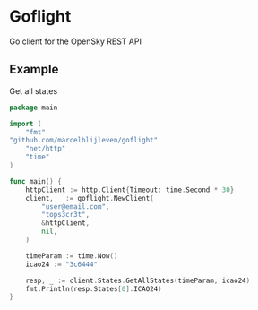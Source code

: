 # Goflight
Go client for the OpenSky REST API

## Example
Get all states

```go
package main

import (
	"fmt"
"github.com/marcelblijleven/goflight"
	"net/http"
	"time"
)

func main() {
	httpClient := http.Client{Timeout: time.Second * 30}
	client, _ := goflight.NewClient(
		"user@email.com",
		"tops3cr3t",
		&httpClient,
        nil,
	)

	timeParam := time.Now()
	icao24 := "3c6444"

	resp, _ := client.States.GetAllStates(timeParam, icao24)
    fmt.Println(resp.States[0].ICAO24)
}
```